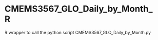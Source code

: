 # CMEMS3567_GLO_Daily_by_Month_R
R wrapper to call the python script CMEMS3567_GLO_Daily_by_Month.py
